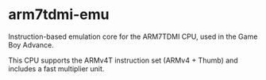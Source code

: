 # arm7tdmi-emu

Instruction-based emulation core for the ARM7TDMI CPU, used in the Game Boy Advance.

This CPU supports the ARMv4T instruction set (ARMv4 + Thumb) and includes a fast multiplier unit.